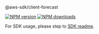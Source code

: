 @aws-sdk/client-forecast

[![NPM version](https://img.shields.io/npm/v/@aws-sdk/client-forecast/beta.svg)](https://www.npmjs.com/package/@aws-sdk/client-forecast)
[![NPM downloads](https://img.shields.io/npm/dm/@aws-sdk/client-forecast.svg)](https://www.npmjs.com/package/@aws-sdk/client-forecast)

For SDK usage, please step to [SDK readme](https://github.com/aws/aws-sdk-js-v3).

